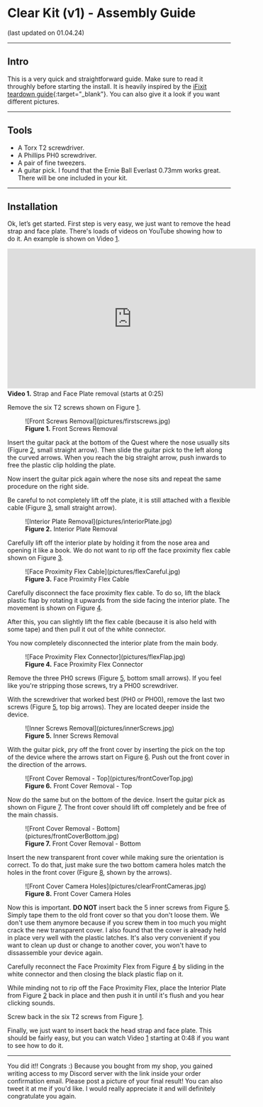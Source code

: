 # Clear Kit (v1) - Assembly Guide
(last updated on 01.04.24)
___
## Intro

This is a very quick and straightforward guide. Make sure to read it throughly before starting the install. It is heavily inspired by the [iFixit teardown guide](https://www.ifixit.com/Guide/Oculus+Quest+2+Disassembly/139759){:target="_blank"}. You can also give it a look if you want different pictures.

___

## Tools

* A Torx T2 screwdriver.
* A Phillips PH0 screwdriver.
* A pair of fine tweezers.
* A guitar pick. I found that the Ernie Ball Everlast 0.73mm works great. There will be one included in your kit.

___

## Installation

Ok, let’s get started. First step is very easy, we just want to remove the head strap and face plate. There's loads of videos on YouTube showing how to do it. An example is shown on Video [1](#video1).

<div class="video-container" id="video1">
<iframe width="560" height="315" src="https://www.youtube.com/embed/5u5npP0S7Qs?si=DjP_KIys9lXzPnOS&amp;start=25" title="YouTube video player" frameborder="0" allow="accelerometer; autoplay; clipboard-write; encrypted-media; gyroscope; picture-in-picture; web-share" allowfullscreen></iframe>
<figcaption><b>Video 1.</b> Strap and Face Plate removal (starts at 0:25)</figcaption>
</div>

Remove the six T2 screws shown on Figure [1](#front_screws_removal).

<figure markdown id="front_screws_removal">
  ![Front Screws Removal](pictures/firstscrews.jpg)
  <figcaption><b>Figure 1.</b> Front Screws Removal</figcaption>
</figure>

Insert the guitar pack at the bottom of the Quest where the nose usually sits (Figure [2](#interiorPlate), small straight arrow). Then slide the guitar pick to the left along the curved arrows. When you reach the big straight arrow, push inwards to free the plastic clip holding the plate.

Now insert the guitar pick again where the nose sits and repeat the same procedure on the right side.

Be careful to not completely lift off the plate, it is still attached with a flexible cable (Figure [3](#flexCareful), small straight arrow).

<figure markdown id="interiorPlate">
  ![Interior Plate Removal](pictures/interiorPlate.jpg)
  <figcaption><b>Figure 2.</b> Interior Plate Removal</figcaption>
</figure>

Carefully lift off the interior plate by holding it from the nose area and opening it like a book. We do not want to rip off the face proximity flex cable shown on Figure [3](#flexCareful).

<figure markdown id="flexCareful">
  ![Face Proximity Flex Cable](pictures/flexCareful.jpg)
  <figcaption><b>Figure 3.</b> Face Proximity Flex Cable</figcaption>
</figure>

Carefully disconnect the face proximity flex cable. To do so, lift the black plastic flap by rotating it upwards from the side facing the interior plate. The movement is shown on Figure [4](#flexFlap).

After this, you can slightly lift the flex cable (because it is also held with some tape) and then pull it out of the white connector.

You now completely disconnected the interior plate from the main body.

<figure markdown id="flexFlap">
  ![Face Proximity Flex Connector](pictures/flexFlap.jpg)
  <figcaption><b>Figure 4.</b> Face Proximity Flex Connector</figcaption>
</figure>

Remove the three PH0 screws (Figure [5](#innerScrews), bottom small arrows). If you feel like you're stripping those screws, try a PH00 screwdriver. 

With the screwdriver that worked best (PH0 or PH00), remove the last two screws (Figure [5](#innerScrews), top big arrows). They are located deeper inside the device.

<figure markdown id="innerScrews">
  ![Inner Screws Removal](pictures/innerScrews.jpg)
  <figcaption><b>Figure 5.</b> Inner Screws Removal</figcaption>
</figure>

With the guitar pick, pry off the front cover by inserting the pick on the top of the device where the arrows start on Figure [6](#frontCoverTop). Push out the front cover in the direction of the arrows.

<figure markdown id="frontCoverTop">
  ![Front Cover Removal - Top](pictures/frontCoverTop.jpg)
  <figcaption><b>Figure 6.</b> Front Cover Removal - Top</figcaption>
</figure>

Now do the same but on the bottom of the device. Insert the guitar pick as shown on Figure [7](#frontCoverBottom). The front cover should lift off completely and be free of the main chassis.

<figure markdown id="frontCoverBottom">
  ![Front Cover Removal - Bottom](pictures/frontCoverBottom.jpg)
  <figcaption><b>Figure 7.</b> Front Cover Removal - Bottom</figcaption>
</figure>

Insert the new transparent front cover while making sure the orientation is correct. To do that, just make sure the two bottom camera holes match the holes in the front cover (Figure [8](#clearFrontCameras), shown by the arrows).

<figure markdown id="clearFrontCameras">
  ![Front Cover Camera Holes](pictures/clearFrontCameras.jpg)
  <figcaption><b>Figure 8.</b> Front Cover Camera Holes</figcaption>
</figure>

Now this is important. **DO NOT** insert back the 5 inner screws from Figure [5](#innerScrews). Simply tape them to the old front cover so that you don't loose them. We don't use them anymore because if you screw them in too much you might crack the new transparent cover. I also found that the cover is already held in place very well with the plastic latches. It's also very convenient if you want to clean up dust or change to another cover, you won't have to dissassemble your device again. 

Carefully reconnect the Face Proximity Flex from Figure [4](#flexFlap) by sliding in the white connector and then closing the black plastic flap on it.

While minding not to rip off the Face Proximity Flex, place the Interior Plate from Figure [2](#interiorPlate) back in place and then push it in until it's flush and you hear clicking sounds. 

Screw back in the six T2 screws from Figure [1](#front_screws_removal).

Finally, we just want to insert back the head strap and face plate. This should be fairly easy, but you can watch Video [1](#video1) starting at 0:48 if you want to see how to do it.

___

You did it!! Congrats :) Because you bought from my shop, you gained writing access to my Discord server with the link inside your order confirmation email. Please post a picture of your final result! You can also tweet it at me if you'd like. I would really appreciate it and will definitely congratulate you again.